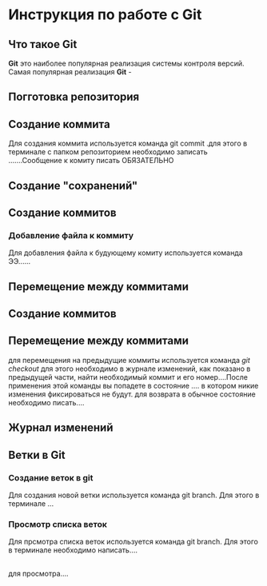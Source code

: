 # Инструкция по работе с Git

##  Что такое Git
**Git**  это наиболее популярная реализация системы контроля версий. Самая популярная реализация **Git**  -

## Погготовка репозитория



## Создание коммита
Для создания коммита используется команда  git commit .для этого в терминале с папком репозиторием необходимо записать .......Сообщение к комиту писать ОБЯЗАТЕЛЬНО



## Создание "сохранений"
## Создание коммитов
### Добавление файла к коммиту
Для добавления файла к будующему комиту используется команда ЭЭ......

## Перемещение между коммитами

## Создание коммитов

## Перемещение между коммитами
для перемещения на предыдущие коммиты используется команда *git checkout* для этого необходимо в журнале изменений, как показано в предыдущей части, найти необходимый коммит и его номер....После применения этой команды вы попадете в состояние .... в котором никие изменения фиксироваться не будут. для возврата в обычное состояние необходимо писать....


##  Журнал изменений

## Ветки в Git 
### Создание веток в git

Для создания новой ветки используется команда git branch. Для этого в терминале ...

### Просмотр списка веток
Для прсмотра списка веток используется команда git branch. Для этого в терминале необходимо написать....
## 
 для просмотра....
